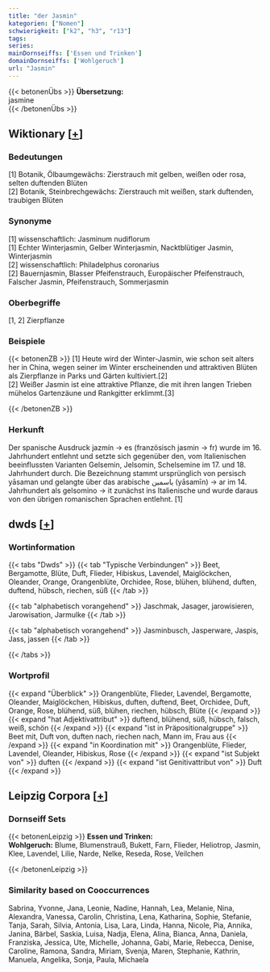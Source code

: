 ```yaml
---
title: "der Jasmin"
kategorien: ["Nomen"]
schwierigkeit: ["k2", "h3", "r13"]
tags:
series:
mainDornseiffs: ['Essen und Trinken']
domainDornseiffs: ['Wohlgeruch']
url: "Jasmin"
---
```


{{< betonenÜbs >}}
**Übersetzung:**  
jasmine  
{{< /betonenÜbs >}}

## Wiktionary [[+](https://de.wiktionary.org/wiki/Jasmin)]

### Bedeutungen
[1] Botanik, Ölbaumgewächs: Zierstrauch mit gelben, weißen oder rosa, selten duftenden Blüten  
[2] Botanik, Steinbrechgewächs: Zierstrauch mit weißen, stark duftenden, traubigen Blüten  

### Synonyme
[1] wissenschaftlich: Jasminum nudiflorum  
[1] Echter Winterjasmin, Gelber Winterjasmin, Nacktblütiger Jasmin, Winterjasmin  
[2] wissenschaftlich: Philadelphus coronarius  
[2] Bauernjasmin, Blasser Pfeifenstrauch, Europäischer Pfeifenstrauch, Falscher Jasmin, Pfeifenstrauch, Sommerjasmin  

### Oberbegriffe
[1, 2] Zierpflanze  

### Beispiele
{{< betonenZB >}}
[1] Heute wird der Winter-Jasmin, wie schon seit alters her in China, wegen seiner im Winter erscheinenden und attraktiven Blüten als Zierpflanze in Parks und Gärten kultiviert.[2]  
[2] Weißer Jasmin ist eine attraktive Pflanze, die mit ihren langen Trieben mühelos Gartenzäune und Rankgitter erklimmt.[3]  

{{< /betonenZB >}}
### Herkunft
Der spanische Ausdruck jazmín → es (französisch jasmin → fr) wurde im 16. Jahrhundert entlehnt und setzte sich gegenüber den, vom Italienischen beeinflussten Varianten Gelsemin, Jelsomin, Schelsemine im 17. und 18. Jahrhundert durch. Die Bezeichnung stammt ursprünglich von persisch yāsaman und gelangte über das arabische ياسمين (yāsamīn) → ar im 14. Jahrhundert als gelsomino → it zunächst ins Italienische und wurde daraus von den übrigen romanischen Sprachen entlehnt. [1]  



## dwds [[+](https://www.dwds.de/wb/Jasmin)]

### Wortinformation
{{< tabs "Dwds" >}}
{{< tab "Typische Verbindungen" >}}
Beet, Bergamotte, Blüte, Duft, Flieder, Hibiskus, Lavendel, Maiglöckchen, Oleander, Orange, Orangenblüte, Orchidee, Rose, blühen, blühend, duften, duftend, hübsch, riechen, süß
{{< /tab >}}

{{< tab "alphabetisch vorangehend" >}}
Jaschmak, Jasager, jarowisieren, Jarowisation, Jarmulke
{{< /tab >}}

{{< tab "alphabetisch vorangehend" >}}
Jasminbusch, Jasperware, Jaspis, Jass, jassen
{{< /tab >}}

{{< /tabs >}}

### Wortprofil
{{< expand "Überblick" >}} Orangenblüte, Flieder, Lavendel, Bergamotte, Oleander, Maiglöckchen, Hibiskus, duften, duftend, Beet, Orchidee, Duft, Orange, Rose, blühend, süß, blühen, riechen, hübsch, Blüte {{< /expand >}}
{{< expand "hat Adjektivattribut" >}} duftend, blühend, süß, hübsch, falsch, weiß, schön {{< /expand >}}
{{< expand "ist in Präpositionalgruppe" >}} Beet mit, Duft von, duften nach, riechen nach, Mann im, Frau aus {{< /expand >}}
{{< expand "in Koordination mit" >}} Orangenblüte, Flieder, Lavendel, Oleander, Hibiskus, Rose {{< /expand >}}
{{< expand "ist Subjekt von" >}} duften {{< /expand >}}
{{< expand "ist Genitivattribut von" >}} Duft {{< /expand >}}

## Leipzig Corpora [[+](https://corpora.uni-leipzig.de/en/res?word=Jasmin&corpusId=deu_newscrawl-public_2018)]

### Dornseiff Sets
{{< betonenLeipzig >}}
**Essen und Trinken:**  
**Wohlgeruch:** Blume, Blumenstrauß, Bukett, Farn, Flieder, Heliotrop, Jasmin, Klee, Lavendel, Lilie, Narde, Nelke, Reseda, Rose, Veilchen  

{{< /betonenLeipzig >}}

### Similarity based on Cooccurrences
Sabrina, Yvonne, Jana, Leonie, Nadine, Hannah, Lea, Melanie, Nina, Alexandra, Vanessa, Carolin, Christina, Lena, Katharina, Sophie, Stefanie, Tanja, Sarah, Silvia, Antonia, Lisa, Lara, Linda, Hanna, Nicole, Pia, Annika, Janina, Bärbel, Saskia, Luisa, Nadja, Elena, Alina, Bianca, Anna, Daniela, Franziska, Jessica, Ute, Michelle, Johanna, Gabi, Marie, Rebecca, Denise, Caroline, Ramona, Sandra, Miriam, Svenja, Maren, Stephanie, Kathrin, Manuela, Angelika, Sonja, Paula, Michaela

